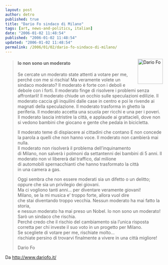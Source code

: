 ```yaml
---
layout: post
author: detro
published: true
title: "Dario Fo sindaco di Milano"
tags: [art, news-and-politics, italian]
date: "2006-01-02 11:48:54"
published: "2006-01-02 11:48:54"
updated: "2006-01-02 11:48:54"
permalink: /2006/01/02/dario-fo-sindaco-di-milano/
---
```


<img align="right" width="80" src="http://www.ryb.it/fosindaco/fo_ritratto.jpg" alt="Dario Fo" />
<blockquote><h4>Io non sono un moderato</h4>
Se cercate un moderato state attenti a votare per me,  
perché con me si rischia! 
Ma veramente volete un sindaco moderato?  
Il moderato è forte con i deboli e debole con i forti. 
Il moderato finge di risolvere i problemi senza affrontarli! 
Il moderato chiude un occhio sulle speculazioni edilizie.  
Il moderato caccia gli inquilini dalle case in centro  
e poi le rivende ai magnati della speculazione.  
Il moderato trasforma in ghetto la periferia.  
Il moderato accetta una scuola per ricchi e una per i poveri. 
Il moderato lascia intristire la città, e applaude ai grattacieli, dove non si vedono 
bambini che giocano e gente che pedala in bicicletta. 
 
Il moderato teme di dispiacere ai cittadini che contano 
E non concede la parola a quelli che non hanno voce. 
Il moderato non cambierà mai nulla.  
Il moderato non risolverà il problema dell’inquinamento  
di Milano, non salverà i polmoni da settantenni dei bambini di 5 anni. 
Il moderato non vi libererà dal traffico, dal milione  
di automobili spernacchianti che hanno trasformato la città  
in una camera a gas.  
 
Oggi sembra che non essere moderati sia un difetto o un delitto;  
oppure  che sia un privilegio dei giovani.  
Ma ci vogliono tanti anni... per diventare veramente giovani!  
Milano, se la mi musica e’ troppo forte, allora vuol dire  
che stai diventando troppo vecchia. 
Nessun moderato ha mai fatto la storia,  
e nessun moderato ha mai preso un Nobel. 
Io non sono un moderato! 
Sarò un sindaco che rischia.  
Perché credo che il rischio del cambiamento sia l’unica risposta corretta per chi 
investe il suo voto in un progetto per Milano.  
Se scegliete di votare per me, rischiate molto...  
rischiate persino di trovarvi finalmente a vivere in una città migliore! 
 
Dario Fo 
</blockquote>
Da <a href="http://www.dariofo.it/" target="_new" title="Dario Fo sindaco di Milano">http://www.dariofo.it/</a>

